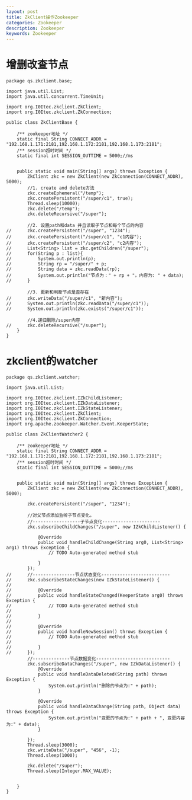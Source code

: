 ```yaml
---
layout: post
title: ZkClient操作Zookeeper
categories: Zookeeper
description: Zookeeper
keywords: Zookeeper
---
```


# 增删改查节点 #

    package qs.zkclient.base;
    
    import java.util.List;
    import java.util.concurrent.TimeUnit;
    
    import org.I0Itec.zkclient.ZkClient;
    import org.I0Itec.zkclient.ZkConnection;
    
    public class ZkClientBase {
    
    	/** zookeeper地址 */
    	static final String CONNECT_ADDR = "192.168.1.171:2181,192.168.1.172:2181,192.168.1.173:2181";
    	/** session超时时间 */
    	static final int SESSION_OUTTIME = 5000;//ms 
    	
    	
    	public static void main(String[] args) throws Exception {
    		ZkClient zkc = new ZkClient(new ZkConnection(CONNECT_ADDR), 5000);
    		//1. create and delete方法 
    		zkc.createEphemeral("/temp");
    		zkc.createPersistent("/super/c1", true);
    		Thread.sleep(10000);
    		zkc.delete("/temp");
    		zkc.deleteRecursive("/super");
    		
    		//2. 设置path和data 并且读取子节点和每个节点的内容
    //		zkc.createPersistent("/super", "1234");
    //		zkc.createPersistent("/super/c1", "c1内容");
    //		zkc.createPersistent("/super/c2", "c2内容");
    //		List<String> list = zkc.getChildren("/super");
    //		for(String p : list){
    //			System.out.println(p);
    //			String rp = "/super/" + p;
    //			String data = zkc.readData(rp);
    //			System.out.println("节点为：" + rp + "，内容为: " + data);
    //		}
    		
    		//3. 更新和判断节点是否存在
    //		zkc.writeData("/super/c1", "新内容");
    //		System.out.println(zkc.readData("/super/c1"));
    //		System.out.println(zkc.exists("/super/c1"));
    		
    		//4.递归删除/super内容
    //		zkc.deleteRecursive("/super");		
    	}
    }

# zkclient的watcher #

    package qs.zkclient.watcher;
    
    import java.util.List;
    
    import org.I0Itec.zkclient.IZkChildListener;
    import org.I0Itec.zkclient.IZkDataListener;
    import org.I0Itec.zkclient.IZkStateListener;
    import org.I0Itec.zkclient.ZkClient;
    import org.I0Itec.zkclient.ZkConnection;
    import org.apache.zookeeper.Watcher.Event.KeeperState;
    
    public class ZkClientWatcher2 {
    
    	/** zookeeper地址 */
    	static final String CONNECT_ADDR = "192.168.1.171:2181,192.168.1.172:2181,192.168.1.173:2181";
    	/** session超时时间 */
    	static final int SESSION_OUTTIME = 5000;//ms 
    	
    	
    	public static void main(String[] args) throws Exception {
    		ZkClient zkc = new ZkClient(new ZkConnection(CONNECT_ADDR), 5000);
    		
    		zkc.createPersistent("/super", "1234");
    		
    		//对父节点添加监听子节点变化。
    		//------------------子节点变化----------------------
    		zkc.subscribeChildChanges("/super", new IZkChildListener() {
    			
    			@Override
    			public void handleChildChange(String arg0, List<String> arg1) throws Exception {
    				// TODO Auto-generated method stub
    				
    			}
    		});
    //		//----------------节点状态变化--------------------------
    //		zkc.subscribeStateChanges(new IZkStateListener() {
    //			
    //			@Override
    //			public void handleStateChanged(KeeperState arg0) throws Exception {
    //				// TODO Auto-generated method stub
    //				
    //			}
    //			
    //			@Override
    //			public void handleNewSession() throws Exception {
    //				// TODO Auto-generated method stub
    //				
    //			}
    //		});
    		//--------------节点数据变化----------------------------
    		zkc.subscribeDataChanges("/super", new IZkDataListener() {
    			@Override
    			public void handleDataDeleted(String path) throws Exception {
    				System.out.println("删除的节点为:" + path);
    			}
    			
    			@Override
    			public void handleDataChange(String path, Object data) throws Exception {
    				System.out.println("变更的节点为:" + path + ", 变更内容为:" + data);
    			}
    			
    		});
    		Thread.sleep(3000);
    		zkc.writeData("/super", "456", -1);
    		Thread.sleep(1000);
    
    		zkc.delete("/super");
    		Thread.sleep(Integer.MAX_VALUE);
    		
    		
    	}
    }

